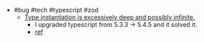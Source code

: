 - #bug #tech #typescript #zod
	- [Type instantiation is excessively deep and possibly infinite.](https://github.com/StefanTerdell/zod-to-json-schema/issues/69)
		- I upgraded typescript from 5.3.3 -> 5.4.5 and it solved it.
		- [ref](https://github.com/microsoft/TypeScript/issues/34933)